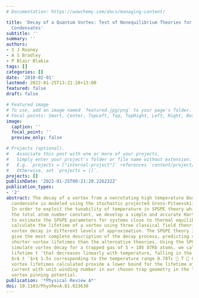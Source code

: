 ```yaml
---
# Documentation: https://wowchemy.com/docs/managing-content/

title: 'Decay of a Quantum Vortex: Test of Nonequilibrium Theories for Warm Bose-Einstein
  Condensates'
subtitle: ''
summary: ''
authors:
- S J Rooney
- A S Bradley
- P Blair Blakie
tags: []
categories: []
date: '2010-02-01'
lastmod: 2022-01-25T13:21:28+13:00
featured: false
draft: false

# Featured image
# To use, add an image named `featured.jpg/png` to your page's folder.
# Focal points: Smart, Center, TopLeft, Top, TopRight, Left, Right, BottomLeft, Bottom, BottomRight.
image:
  caption: ''
  focal_point: ''
  preview_only: false

# Projects (optional).
#   Associate this post with one or more of your projects.
#   Simply enter your project's folder or file name without extension.
#   E.g. `projects = ["internal-project"]` references `content/project/deep-learning/index.md`.
#   Otherwise, set `projects = []`.
projects: []
publishDate: '2022-01-25T00:21:28.226232Z'
publication_types:
- '2'
abstract: The decay of a vortex from a nonrotating high temperature Bose-Einstein
  condensate is modeled using the stochastic projected Gross-Pitaevskii equation (SPGPE).
  In order to exploit the tunability of temperature in SPGPE theory while maintaining
  the total atom number constant, we develop a simple and accurate Hartree-Fock method
  to estimate the SPGPE parameters for systems close to thermal equilibrium. We then
  calculate the lifetime of a vortex using three classical field theories that describe
  vortex decay in different levels of approximation. The SPGPE theory is shown to
  give the most complete description of the decay process, predicting significantly
  shorter vortex lifetimes than the alternative theories. Using the SPGPE theory to
  simulate vortex decay for a trapped gas of 5 × 105 87Rb atoms, we calculate a vortex
  lifetime t ̄ that decreases linearly with temperature, falling in the range 20s
  $>$ t ̄ $>$ 1.5s corresponding to the temperature range 0.78Tc 􏰑 T 􏰑 0.93Tc . The
  vortex lifetimes calculated provide a lower bound for the lifetime of a persistent
  current with unit winding number in our chosen trap geometry in the limit of vanishing
  vortex pinning potential.
publication: '*Physical Review A*'
doi: 10.1103/PhysRevA.81.023630
---
```

